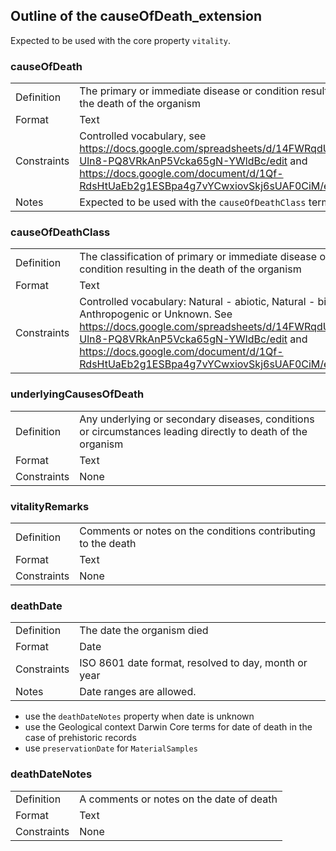 ## Outline of the causeOfDeath_extension ##

Expected to be used with the core property `vitality`.

### causeOfDeath ###

|  |  |
| --- | --- |
| Definition | The primary or immediate disease or condition resulting in the death of the organism  | 
| Format 	| Text | 
| Constraints 	|  Controlled vocabulary, see https://docs.google.com/spreadsheets/d/14FWRqdUVZUcG-Uln8-PQ8VRkAnP5Vcka65gN-YWldBc/edit and https://docs.google.com/document/d/1Qf-RdsHtUaEb2g1ESBpa4g7vYCwxiovSkj6sUAF0CiM/edit | 
| Notes 	| Expected to be used with the `causeOfDeathClass` term | 

### causeOfDeathClass ###

|  |  |
| --- | --- |
| Definition | The classification of primary or immediate disease or condition resulting in the death of the organism  | 
| Format 	| Text | 
| Constraints 	|  Controlled vocabulary: Natural - abiotic, Natural - biotic, Anthropogenic or Unknown. See https://docs.google.com/spreadsheets/d/14FWRqdUVZUcG-Uln8-PQ8VRkAnP5Vcka65gN-YWldBc/edit and https://docs.google.com/document/d/1Qf-RdsHtUaEb2g1ESBpa4g7vYCwxiovSkj6sUAF0CiM/edit | 

### underlyingCausesOfDeath ### 

|  |  |
| --- | --- |
| Definition |  Any underlying or secondary diseases, conditions or circumstances leading directly to death of the organism | 
| Format 	| Text | 
| Constraints 	|  None |

### vitalityRemarks ### 

|  |  |
| --- | --- |
| Definition |  Comments or notes on the conditions contributing to the death | 
| Format 	| Text | 
| Constraints 	|  None | 

### deathDate ###

|  |  |
| --- | --- |
| Definition |  The date the organism died | 
| Format 	| Date | 
| Constraints 	|  ISO 8601 date format, resolved to day, month or year | 
| Notes |  Date ranges are allowed. |

 - use the `deathDateNotes` property when date is unknown
 - use the Geological context Darwin Core terms for date of death in the case of prehistoric records
 - use `preservationDate` for `MaterialSamples`

### deathDateNotes ### 

|  |  |
| --- | --- |
| Definition |  A comments or notes on the date of death | 
| Format 	| Text | 
| Constraints 	|  None | 

